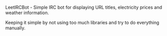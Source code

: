 LeetIRCBot - Simple IRC bot for displaying URL titles, electricity prices and weather information.

Keeping it simple by not using too much libraries and try to do everything manually.
